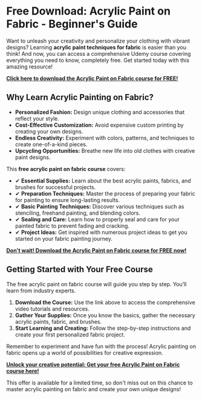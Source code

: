 # Free Download: Acrylic Paint on Fabric - Beginner's Guide

Want to unleash your creativity and personalize your clothing with vibrant designs? Learning **acrylic paint techniques for fabric** is easier than you think! And now, you can access a comprehensive Udemy course covering everything you need to know, completely free. Get started today with this amazing resource!

[**Click here to download the Acrylic Paint on Fabric course for FREE!**](https://udemywork.com/acrylic-paint-of-fabric)

## Why Learn Acrylic Painting on Fabric?

*   **Personalized Fashion:** Design unique clothing and accessories that reflect your style.
*   **Cost-Effective Customization:** Avoid expensive custom printing by creating your own designs.
*   **Endless Creativity:** Experiment with colors, patterns, and techniques to create one-of-a-kind pieces.
*   **Upcycling Opportunities:** Breathe new life into old clothes with creative paint designs.

This **free acrylic paint on fabric course** covers:

*   ✔ **Essential Supplies:** Learn about the best acrylic paints, fabrics, and brushes for successful projects.
*   ✔ **Preparation Techniques:** Master the process of preparing your fabric for painting to ensure long-lasting results.
*   ✔ **Basic Painting Techniques:** Discover various techniques such as stenciling, freehand painting, and blending colors.
*   ✔ **Sealing and Care:** Learn how to properly seal and care for your painted fabric to prevent fading and cracking.
*   ✔ **Project Ideas:** Get inspired with numerous project ideas to get you started on your fabric painting journey.

[**Don't wait! Download the Acrylic Paint on Fabric course for FREE now!**](https://udemywork.com/acrylic-paint-of-fabric)

## Getting Started with Your Free Course

The free acrylic paint on fabric course will guide you step by step. You’ll learn from industry experts.

1.  **Download the Course:** Use the link above to access the comprehensive video tutorials and resources.
2.  **Gather Your Supplies:** Once you know the basics, gather the necessary acrylic paints, fabric, and brushes.
3.  **Start Learning and Creating:** Follow the step-by-step instructions and create your first personalized fabric project.

Remember to experiment and have fun with the process! Acrylic painting on fabric opens up a world of possibilities for creative expression.

[**Unlock your creative potential: Get your free Acrylic Paint on Fabric course here!**](https://udemywork.com/acrylic-paint-of-fabric)

This offer is available for a limited time, so don't miss out on this chance to master acrylic painting on fabric and create your own unique designs!
